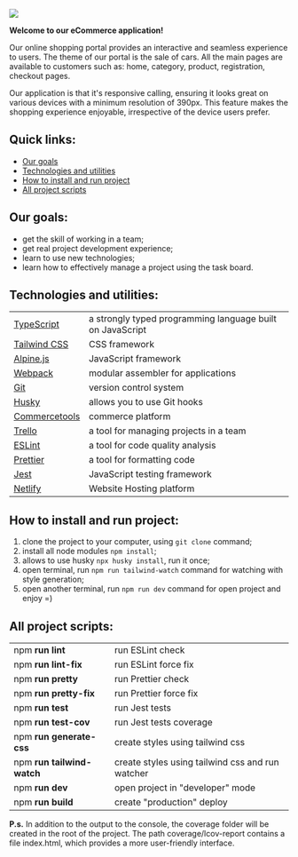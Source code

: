 ![](https://www.techosquare.com/images/blog/best-technologies-build-custom-ecommerce-stores.jpg)

**Welcome to our eCommerce application!**

Our online shopping portal provides an interactive and seamless experience to users. The theme of our portal is the sale of cars. All the main pages are available to customers such as: home, category, product, registration, checkout pages.

Our application is that it's responsive calling, ensuring it looks great on various devices with a minimum resolution of 390px. This feature makes the shopping experience enjoyable, irrespective of the device users prefer.

## Quick links:
 - [Our goals](#our-goals)
 - [Technologies and utilities](#technologies-and-utilities)
 - [How to install and run project](#how-to-install-and-run-project)
 - [All project scripts](#all-project-scripts)


## Our goals:
- get the skill of working in a team;
- get real project development experience;
- learn to use new technologies;
- learn how to effectively manage a project using the task board.


## Technologies and utilities:
|   |   |
| :------------ | :------------ |
|  [TypeScript](https://www.typescriptlang.org/docs/)  |  a strongly typed programming language built on JavaScript  |
|  [Tailwind CSS](https://tailwindcss.com/docs/installation)  |  CSS framework  |
|  [Alpine.js](https://alpinejs.dev/start-here)  |  JavaScript framework  |
|  [Webpack](https://webpack.js.org/)  |  modular assembler for applications  |
|  [Git](https://git-scm.com/doc)  |  version control system  |
|  [Husky](https://typicode.github.io/husky/)  |  allows you to use Git hooks  |
|  [Сommercetools](https://docs.commercetools.com/docs/)  |  commerce platform |
|  [Trello](https://trello.com/guide)  |  a tool for managing projects in a team  |
|  [ESLint](https://eslint.org/docs/latest/)  |  a tool for code quality analysis  |
|  [Prettier](https://prettier.io/docs/en/)  |  a tool for formatting code  |
|  [Jest](https://jestjs.io/docs/getting-started)  |  JavaScript testing framework  |
|  [Netlify](https://docs.netlify.com/)  |  Website Hosting platform  |


## How to install and run project:
1. clone the project to your computer, using `git clone` command;
2. install all node modules `npm install`;
3. allows to use husky `npx husky install`, run it once;
4. open terminal, run `npm run tailwind-watch` command for watching with style generation;
5. open another terminal, run `npm run dev` command for open project and enjoy =)


## All project scripts:
|   |   |
| :------------ | :------------ |
|  npm **run lint**   |  run ESLint check   |
|  npm **run lint-fix**  |  run ESLint force fix   |
|  npm **run pretty**   |  run Prettier check  |
|  npm **run pretty-fix**   |  run Prettier force fix  |
|  npm **run test**   |  run Jest tests  |
|  npm **run test-cov**   |  run Jest tests coverage |
|  npm **run generate-css**   |  create styles using tailwind css |
|  npm **run tailwind-watch**   |  create styles using tailwind css and run watcher |
|  npm **run dev**   |  open project in "developer" mode |
|  npm **run build**   |  create "production" deploy |

**P.s.** In addition to the output to the console, the coverage folder will be created in the root of the project. The path coverage/lcov-report contains a file index.html, which provides a more user-friendly interface.
